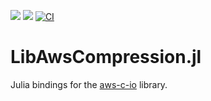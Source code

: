 [![](https://img.shields.io/badge/docs-stable-blue.svg)](https://JuliaServices.github.io/LibAwsCompression.jl/stable)
[![](https://img.shields.io/badge/docs-dev-blue.svg)](https://JuliaServices.github.io/LibAwsCompression.jl/dev)
[![CI](https://github.com/JuliaServices/LibAwsCompression.jl/actions/workflows/ci.yml/badge.svg)](https://github.com/JuliaServices/LibAwsCompression.jl/actions/workflows/ci.yml)

# LibAwsCompression.jl

Julia bindings for the [aws-c-io](https://github.com/awslabs/aws-c-io) library.
